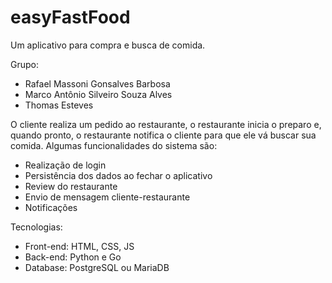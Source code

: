 # easyFastFood
Um aplicativo para compra e busca de comida.

Grupo: 
* Rafael Massoni Gonsalves Barbosa
* Marco Antônio Silveiro Souza Alves
* Thomas Esteves


O cliente realiza um pedido ao restaurante, o restaurante inicia o preparo e, quando pronto, o restaurante notifica o cliente para que ele vá buscar sua comida.
Algumas funcionalidades do sistema são:
* Realização de login
* Persistência dos dados ao fechar o aplicativo
* Review do restaurante
* Envio de mensagem cliente-restaurante
* Notificações

Tecnologias:
* Front-end: HTML, CSS, JS
* Back-end: Python e Go
* Database: PostgreSQL ou MariaDB
